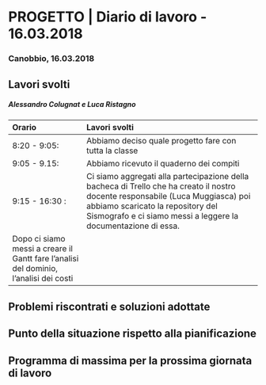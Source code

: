# PROGETTO | Diario di lavoro - 16.03.2018

### Canobbio, 16.03.2018


## Lavori svolti


##### Alessandro Colugnat e Luca Ristagno
| **Orario**     | **Lavori svolti** |
| :------------- | :---------------- |
| 8:20 - 9:05:    | Abbiamo deciso quale progetto fare con tutta la classe   |
| 9:05 - 9.15:   |  Abbiamo ricevuto il quaderno dei compiti   |
| 9:15 - 16:30 :  |    Ci siamo aggregati alla partecipazione della bacheca di Trello che ha creato il nostro docente responsabile (Luca Muggiasca) poi abbiamo scaricato la repository del Sismografo e ci siamo messi a leggere la documentazione di essa.
Dopo ci siamo messi  a creare il Gantt fare l’analisi del dominio, l’analisi dei costi |




##  Problemi riscontrati e soluzioni adottate


##  Punto della situazione rispetto alla pianificazione


## Programma di massima per la prossima giornata di lavoro
